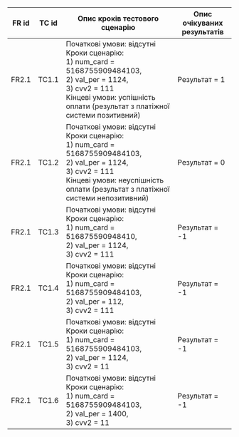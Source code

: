 
| FR id |  TC id  | Опис кроків тестового сценарію | Опис очікуваних результатів |
|----| --------------------------------------- | ----------- | ------------------ |
|FR2.1| TC1.1 |Початкові умови: відсутні <br>Кроки сценарію: <br> 1) num_card = 5168755909484103, <br>2) val_per = 1124,<br> 3) cvv2 = 111<br>Кінцеві умови: успішність оплати (результат з платіжної системи позитивний)| Результат = 1 |
|FR2.1| TC1.2 |Початкові умови: відсутні <br>Кроки сценарію: <br> 1) num_card = 5168755909484103, <br>2) val_per = 1124,<br> 3) cvv2 = 111<br>Кінцеві умови: неуспішність оплати (результат з платіжної системи непозитивний)| Результат = 0 |
|FR2.1| TC1.3 |Початкові умови: відсутні <br>Кроки сценарію: <br> 1) num_card = 516875590948410, <br>2) val_per = 1124, <br>3) cvv2 = 111<br>| Результат = -1 |
|FR2.1| TC1.4 |Початкові умови: відсутні <br>Кроки сценарію: <br> 1) num_card = 5168755909484103, <br>2) val_per = 112, <br>3) cvv2 = 111<br>| Результат = -1 |
|FR2.1| TC1.5 |Початкові умови: відсутні <br>Кроки сценарію: <br> 1) num_card = 5168755909484103, <br>2) val_per = 1124, <br>3) cvv2 = 11<br>| Результат = -1 |
|FR2.1| TC1.6 |Початкові умови: відсутні <br>Кроки сценарію: <br> 1) num_card = 5168755909484103, <br>2) val_per = 1400, <br>3) cvv2 = 11<br>| Результат = -1 |


